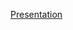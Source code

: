 [Presentation](https://docs.google.com/presentation/d/1z_lci0UWUBxDpk9JqlCKtofIHzcDUwQXa1rsRtSCvhU/edit?usp=sharing)
